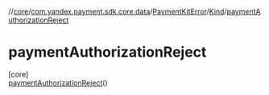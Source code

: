 //[core](../../../../../index.md)/[com.yandex.payment.sdk.core.data](../../../index.md)/[PaymentKitError](../../index.md)/[Kind](../index.md)/[paymentAuthorizationReject](index.md)

# paymentAuthorizationReject

[core]\
[paymentAuthorizationReject](index.md)()
